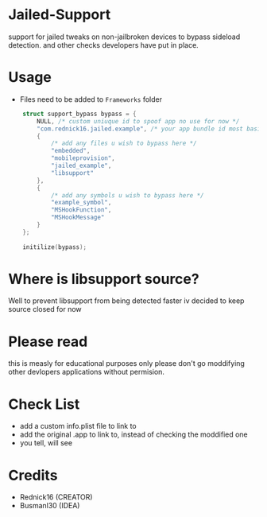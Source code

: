 # Jailed-Support
support for jailed tweaks on non-jailbroken devices to bypass sideload detection.
and other checks developers have put in place.

# Usage
- Files need to be added to `Frameworks` folder
```cpp
    struct support_bypass bypass = {
        NULL, /* custom uniuque id to spoof app no use for now */
        "com.rednick16.jailed.example", /* your app bundle id most basic detection but effective */
        {
			/* add any files u wish to bypass here */
            "embedded",
            "mobileprovision",
            "jailed_example",
            "libsupport"
        },
        {
			/* add any symbols u wish to bypass here */
			"example_symbol",
			"MSHookFunction",
			"MSHookMessage"
		}
    };
    
    initilize(bypass);
```

# Where is libsupport source?
Well to prevent libsupport from being detected faster iv decided to keep source closed for now

# Please read
this is measly for educational purposes only please don't go moddifying other devlopers applications without permision.

# Check List
- add a custom info.plist file to link to
- add the original .app to link to, instead of checking the moddified one
- you tell, will see

# Credits
- Rednick16 (CREATOR)
- Busmanl30 (IDEA)
